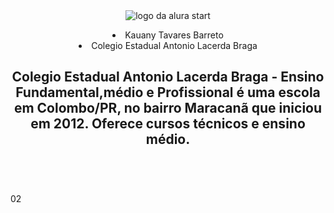  
  
<!DOCTYPE html>
<html lang="en">
<head>
    <meta charset="UTF-8">
    <meta http-equiv="X-UA-Compatible" content="IE=edge">
    <meta name="viewport" content="width=device-width, initial-scale=1.0">
    <title>Document</title>
    <link rel=”stylesheet” href=”style.css”>
</head>
<body>
</header>
    <header class="cabeçalho">
        <img class="cabeçalho-imagem" src="./alurastart logo 1.png" alt="logo da alura start">
        <ul class="cabeçalho-lista-item"></ul> 
         <li class="cabeçalho-lista-item"> Kauany Tavares Barreto</li>
         <li class="cabeçalho-lista-item"> Colegio Estadual Antonio Lacerda Braga</li>
      <section class="escola">
        <div class="escola-conteudo">
            <h2 class="escola-titulo">Colegio Estadual Antonio Lacerda Braga - Ensino Fundamental,médio  e 
                Profissional é uma escola em Colombo/PR, no bairro Maracanã que iniciou em 2012. Oferece cursos técnicos e ensino médio.</h2>
            <p class="escola-texto-um"></p>
            <p class="escola-texto-dois"></p>
            <img src="" alt="">
        </div>
        </header>02

